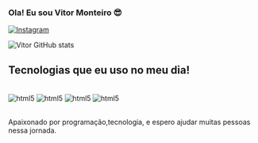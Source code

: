  
 ### Ola! Eu sou Vitor Monteiro 😎

[![Instagram](https://img.shields.io/badge/Instagram-E4405F?style=for-the-badge&logo=instagram&logoColor=white)](https://instagram.com/viti.nho1328)

![Vitor GitHub stats](https://github-readme-stats.vercel.app/api?username=vitinho201&show_icons=true&theme=dracula)

## Tecnologias que eu uso no meu dia!

<div style="display: inline_block"><br/>
<img align="center" alt="html5" src="https://img.shields.io/badge/HTML5-E34F26?style=for-the-badge&logo=html5&logoColor=white"/>
<img align="center" alt="html5" src="https://img.shields.io/badge/CSS3-1572B6?style=for-the-badge&logo=css3&logoColor=white"/>
<img align="center" alt="html5" src="https://img.shields.io/badge/JavaScript-323330?style=for-the-badge&logo=javascript&logoColor=F7DF1E"/>
<img align="center" alt="html5" src="https://img.shields.io/badge/Python-14354C?style=for-the-badge&logo=python&logoColor=white"/>
</div><br/>

Apaixonado por programação,tecnologia, e espero ajudar muitas pessoas nessa jornada.

